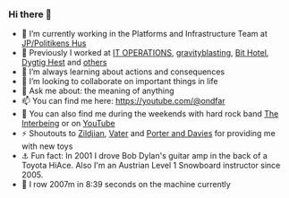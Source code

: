 ### Hi there 👋

- 🔭 I’m currently working in the Platforms and Infrastructure Team at [JP/Politikens Hus](https://jppol.dk) 
- 🐎 Previously I worked at [IT OPERATIONS](https://itoperations.dk), [gravityblasting](https://gravityblasting.com), [Bit Hotel](https://bithotel.net), [Dygtig Hest](https://dygtighest.dk) and [others](https://github.com/Kristoffer/Kristoffer/blob/main/CV.md) 
- 🌱 I’m always learning about actions and consequences
- 👯 I’m looking to collaborate on important things in life
- 💬 Ask me about: the meaning of anything
- 📫 You can find me here: https://youtube.com/@ondfar 
- 🥁 You can also find me during the weekends with hard rock band [The Interbeing](https://theinterbeing.com) or on [YouTube](https://www.youtube.com/user/THEINTERBEING)
- ⚡ Shoutouts to [Zildjian](https://zildjian.com), [Vater](https://www.vater.com) and [Porter and Davies](https://www.porteranddavies.co.uk) for providing me with new toys
- ⚓️ Fun fact: In 2001 I drove Bob Dylan's guitar amp in the back of a Toyota HiAce. Also I'm an Austrian Level 1 Snowboard instructor since 2005.  
- 🛶 I row 2007m in 8:39 seconds on the machine currently 
